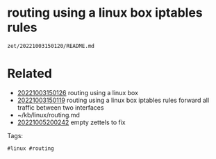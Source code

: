 # routing using a linux box iptables rules

` zet/20221003150120/README.md `

# Related

- [20221003150126](/zet/20221003150126/README.md) routing using a linux box
- [20221003150119](/zet/20221003150119/README.md) routing using a linux box iptables rules forward all traffic between two interfaces
- ~/kb/linux/routing.md
- [20221005200242](/zet/20221005200242/README.md) empty zettels to fix

Tags:

    #linux #routing 
